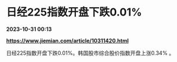 # 日经225指数开盘下跌0.01%

**2023-10-31 00:13**

**https://www.jiemian.com/article/10311420.html**

日经225指数开盘下跌0.01%。韩国股市综合股价指数开盘上涨0.34% 。